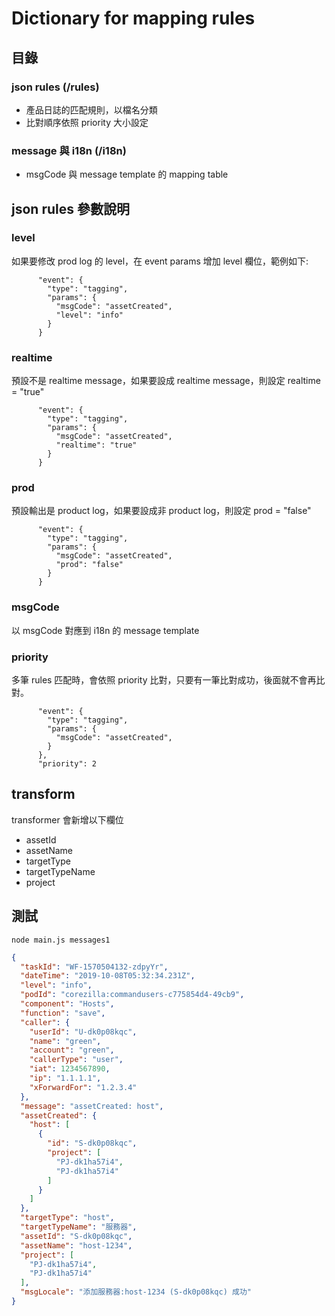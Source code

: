 # Dictionary for mapping rules
## 目錄

### json rules (/rules)
- 產品日誌的匹配規則，以檔名分類
- 比對順序依照 priority 大小設定

### message 與 i18n (/i18n)
- msgCode 與 message template 的 mapping table

## json rules 參數說明
### level
如果要修改 prod log 的 level，在 event params 增加 level 欄位，範例如下:
```
      "event": {
        "type": "tagging",
        "params": {
          "msgCode": "assetCreated",
          "level": "info"
        }
      }
```

### realtime 
預設不是 realtime message，如果要設成 realtime message，則設定 realtime = "true"
```
      "event": {
        "type": "tagging",
        "params": {
          "msgCode": "assetCreated",
          "realtime": "true"
        }
      }
```

### prod
預設輸出是 product log，如果要設成非 product log，則設定 prod = "false"
```
      "event": {
        "type": "tagging",
        "params": {
          "msgCode": "assetCreated",
          "prod": "false"
        }
      }
```

### msgCode
以 msgCode 對應到 i18n 的 message template

### priority
多筆 rules 匹配時，會依照 priority 比對，只要有一筆比對成功，後面就不會再比對。
```
      "event": {
        "type": "tagging",
        "params": {
          "msgCode": "assetCreated",
        }
      },
      "priority": 2
```

## transform
transformer 會新增以下欄位
- assetId
- assetName
- targetType
- targetTypeName
- project

## 測試
`node main.js messages1`

```json
{
  "taskId": "WF-1570504132-zdpyYr",
  "dateTime": "2019-10-08T05:32:34.231Z",
  "level": "info",
  "podId": "corezilla:commandusers-c775854d4-49cb9",
  "component": "Hosts",
  "function": "save",
  "caller": {
    "userId": "U-dk0p08kqc",
    "name": "green",
    "account": "green",
    "callerType": "user",
    "iat": 1234567890,
    "ip": "1.1.1.1",
    "xForwardFor": "1.2.3.4"
  },
  "message": "assetCreated: host",
  "assetCreated": {
    "host": [
      {
        "id": "S-dk0p08kqc",
        "project": [
          "PJ-dk1ha57i4",
          "PJ-dk1ha57i4"
        ]
      }
    ]
  },
  "targetType": "host",
  "targetTypeName": "服務器",
  "assetId": "S-dk0p08kqc",
  "assetName": "host-1234",
  "project": [
    "PJ-dk1ha57i4",
    "PJ-dk1ha57i4"
  ],
  "msgLocale": "添加服務器:host-1234 (S-dk0p08kqc) 成功"
}
```
